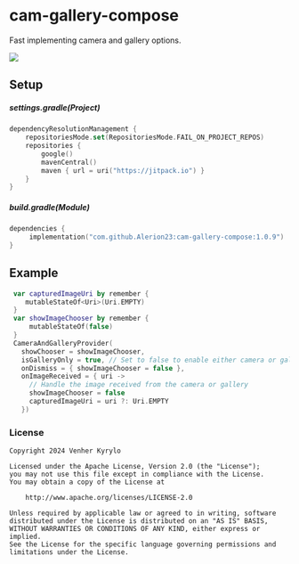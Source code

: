 # cam-gallery-compose
Fast implementing camera and gallery options.

[![](https://jitpack.io/v/Alerion23/cam-gallery-compose.svg)](https://jitpack.io/#Alerion23/cam-gallery-compose)

## Setup

##### settings.gradle(Project)

```kotlin
dependencyResolutionManagement {
    repositoriesMode.set(RepositoriesMode.FAIL_ON_PROJECT_REPOS)
    repositories {
        google()
        mavenCentral()
        maven { url = uri("https://jitpack.io") }
    }
}
```

##### build.gradle(Module)

```kotlin
dependencies {
     implementation("com.github.Alerion23:cam-gallery-compose:1.0.9")
}
```

## Example

```kotlin
 var capturedImageUri by remember {
    mutableStateOf<Uri>(Uri.EMPTY)
 }
 var showImageChooser by remember {
     mutableStateOf(false)
 }
 CameraAndGalleryProvider(
   showChooser = showImageChooser,
   isGalleryOnly = true, // Set to false to enable either camera or gallery
   onDismiss = { showImageChooser = false },
   onImageReceived = { uri ->
     // Handle the image received from the camera or gallery
     showImageChooser = false
     capturedImageUri = uri ?: Uri.EMPTY
   })
```

### License

    Copyright 2024 Venher Kyrylo

    Licensed under the Apache License, Version 2.0 (the "License");
    you may not use this file except in compliance with the License.
    You may obtain a copy of the License at

        http://www.apache.org/licenses/LICENSE-2.0

    Unless required by applicable law or agreed to in writing, software
    distributed under the License is distributed on an "AS IS" BASIS,
    WITHOUT WARRANTIES OR CONDITIONS OF ANY KIND, either express or implied.
    See the License for the specific language governing permissions and
    limitations under the License.

